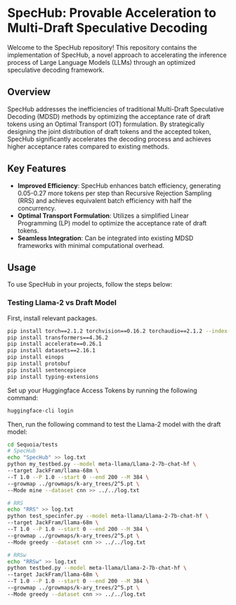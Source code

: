 # SpecHub: Provable Acceleration to Multi-Draft Speculative Decoding

Welcome to the SpecHub repository! This repository contains the implementation of SpecHub, a novel approach to accelerating the inference process of Large Language Models (LLMs) through an optimized speculative decoding framework.

## Overview

SpecHub addresses the inefficiencies of traditional Multi-Draft Speculative Decoding (MDSD) methods by optimizing the acceptance rate of draft tokens using an Optimal Transport (OT) formulation. By strategically designing the joint distribution of draft tokens and the accepted token, SpecHub significantly accelerates the decoding process and achieves higher acceptance rates compared to existing methods.

## Key Features

- **Improved Efficiency**: SpecHub enhances batch efficiency, generating 0.05-0.27 more tokens per step than Recursive Rejection Sampling (RRS) and achieves equivalent batch efficiency with half the concurrency.
- **Optimal Transport Formulation**: Utilizes a simplified Linear Programming (LP) model to optimize the acceptance rate of draft tokens.
- **Seamless Integration**: Can be integrated into existing MDSD frameworks with minimal computational overhead.

## Usage

To use SpecHub in your projects, follow the steps below:

### Testing Llama-2 vs Draft Model

First, install relevant packages.

```bash
pip install torch==2.1.2 torchvision==0.16.2 torchaudio==2.1.2 --index-url https://download.pytorch.org/whl/cu121
pip install transformers==4.36.2
pip install accelerate==0.26.1
pip install datasets==2.16.1
pip install einops
pip install protobuf
pip install sentencepiece
pip install typing-extensions
```

Set up your Huggingface Access Tokens by running the following command:

```bash
huggingface-cli login
```


Then, run the following command to test the Llama-2 model with the draft model:

```bash
cd Sequoia/tests
# SpecHub
echo "SpecHub" >> log.txt
python my_testbed.py --model meta-llama/Llama-2-7b-chat-hf \
--target JackFram/llama-68m \
--T 1.0 --P 1.0 --start 0 --end 200 --M 384 \
--growmap ../growmaps/k-ary_trees/2^5.pt \
--Mode mine --dataset cnn >> ../../log.txt

# RRS
echo "RRS" >> log.txt
python test_specinfer.py --model meta-llama/Llama-2-7b-chat-hf \
--target JackFram/llama-68m \
--T 1.0 --P 1.0 --start 0 --end 200 --M 384 \
--growmap ../growmaps/k-ary_trees/2^5.pt \
--Mode greedy --dataset cnn >> ../../log.txt

# RRSw
echo "RRSw" >> log.txt
python testbed.py --model meta-llama/Llama-2-7b-chat-hf \
--target JackFram/llama-68m \
--T 1.0 --P 1.0 --start 0 --end 200 --M 384 \
--growmap ../growmaps/k-ary_trees/2^5.pt \
--Mode greedy --dataset cnn >> ../../log.txt
```
